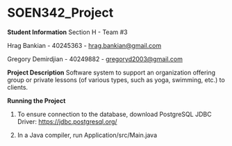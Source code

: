 # SOEN342_Project

**Student Information**
Section H - Team #3

Hrag Bankian - 40245363 - hrag.bankian@gmail.com

Gregory Demirdjian - 40249882 - gregoryd2003@gmail.com

**Project Description**
Software system to support an organization offering group or private lessons (of various types, such as yoga, swimming, etc.) to clients.

**Running the Project**
1. To ensure connection to the database, download PostgreSQL JDBC Driver: https://jdbc.postgresql.org/
   
2. In a Java compiler, run Application/src/Main.java
